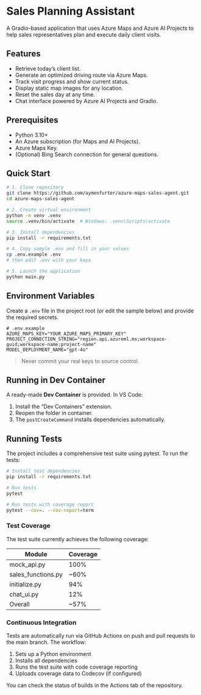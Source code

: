 # Sales Planning Assistant

A Gradio-based application that uses Azure Maps and Azure AI Projects to help sales representatives plan and execute daily client visits.

## Features
- Retrieve today’s client list.
- Generate an optimized driving route via Azure Maps.
- Track visit progress and show current status.
- Display static map images for any location.
- Reset the sales day at any time.
- Chat interface powered by Azure AI Projects and Gradio.

## Prerequisites
- Python 3.10+
- An Azure subscription (for Maps and AI Projects).
- Azure Maps Key.
- (Optional) Bing Search connection for general questions.

## Quick Start

```bash
# 1. Clone repository
git clone https://github.com/aymenfurter/azure-maps-sales-agent.git
cd azure-maps-sales-agent

# 2. Create virtual environment
python -m venv .venv
source .venv/bin/activate  # Windows: .venv\Scripts\activate

# 3. Install dependencies
pip install -r requirements.txt

# 4. Copy sample .env and fill in your values
cp .env.example .env
# then edit .env with your keys

# 5. Launch the application
python main.py
```

## Environment Variables

Create a `.env` file in the project root (or edit the sample below) and provide the required secrets.

```dotenv
# .env.example
AZURE_MAPS_KEY="YOUR_AZURE_MAPS_PRIMARY_KEY"
PROJECT_CONNECTION_STRING="region.api.azureml.ms;workspace-guid;workspace-name;project-name"
MODEL_DEPLOYMENT_NAME="gpt-4o"
```

> Never commit your real keys to source control.

## Running in Dev Container
A ready-made **Dev Container** is provided. In VS Code:
1. Install the “Dev Containers” extension.
2. Reopen the folder in container.
3. The `postCreateCommand` installs dependencies automatically.

## Running Tests

The project includes a comprehensive test suite using pytest. To run the tests:

```bash
# Install test dependencies
pip install -r requirements.txt

# Run tests
pytest

# Run tests with coverage report
pytest --cov=. --cov-report=term
```

### Test Coverage

The test suite currently achieves the following coverage:

| Module | Coverage |
|--------|----------|
| mock_api.py | 100% |
| sales_functions.py | ~60% |
| initialize.py | 94% |
| chat_ui.py | 12% |
| Overall | ~57% |

### Continuous Integration

Tests are automatically run via GitHub Actions on push and pull requests to the main branch. The workflow:

1. Sets up a Python environment
2. Installs all dependencies
3. Runs the test suite with code coverage reporting
4. Uploads coverage data to Codecov (if configured)

You can check the status of builds in the Actions tab of the repository.
